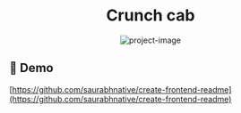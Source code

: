 <h1 align="center" id="title">Crunch cab</h1>

<p align="center"><img src="https://socialify.git.ci/jabinv13/mernstack-c-catalog-service/image?language=1&amp;name=1&amp;owner=1&amp;pattern=Overlapping%20Hexagons&amp;stargazers=1&amp;theme=Dark" alt="project-image"></p>

<h2>🚀 Demo</h2>

[https://github.com/saurabhnative/create-frontend-readme](https://github.com/saurabhnative/create-frontend-readme)
